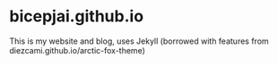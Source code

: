 # bicepjai.github.io
This is my website and blog, uses Jekyll (borrowed with features from diezcami.github.io/arctic-fox-theme)
